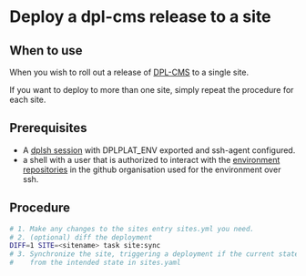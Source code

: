 # Deploy a dpl-cms release to a site

## When to use

When you wish to roll out a release of [DPL-CMS](https://github.com/danskernesdigitalebibliotek/dpl-cms)
to a single site.

If you want to deploy to more than one site, simply repeat the procedure for each
site.

## Prerequisites

* A [dplsh session](using-dplsh.md) with DPLPLAT_ENV exported and ssh-agent configured.
* a shell with a user that is authorized to interact with the [environment
  repositories](../platform-environments.md) in the github organisation used for
   the environment over ssh.

## Procedure

```sh
# 1. Make any changes to the sites entry sites.yml you need.
# 2. (optional) diff the deployment
DIFF=1 SITE=<sitename> task site:sync
# 3. Synchronize the site, triggering a deployment if the current state differs
#    from the intended state in sites.yaml
```
